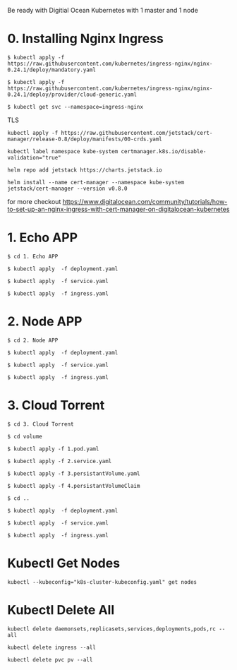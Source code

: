 Be ready with Digitial Ocean Kubernetes with 1 master and 1 node

# 0. Installing Nginx Ingress

`$ kubectl apply -f https://raw.githubusercontent.com/kubernetes/ingress-nginx/nginx-0.24.1/deploy/mandatory.yaml`

`$ kubectl apply -f https://raw.githubusercontent.com/kubernetes/ingress-nginx/nginx-0.24.1/deploy/provider/cloud-generic.yaml`

`$ kubectl get svc --namespace=ingress-nginx`

TLS

`kubectl apply -f https://raw.githubusercontent.com/jetstack/cert-manager/release-0.8/deploy/manifests/00-crds.yaml`

`kubectl label namespace kube-system certmanager.k8s.io/disable-validation="true"`

`helm repo add jetstack https://charts.jetstack.io`

`helm install --name cert-manager --namespace kube-system jetstack/cert-manager --version v0.8.0`

for more checkout https://www.digitalocean.com/community/tutorials/how-to-set-up-an-nginx-ingress-with-cert-manager-on-digitalocean-kubernetes



# 1. Echo APP

`$ cd 1. Echo APP`

`$ kubectl apply  -f deployment.yaml`

`$ kubectl apply  -f service.yaml`

`$ kubectl apply  -f ingress.yaml`

# 2. Node APP

`$ cd 2. Node APP`

`$ kubectl apply  -f deployment.yaml`

`$ kubectl apply  -f service.yaml`

`$ kubectl apply  -f ingress.yaml`

# 3. Cloud Torrent

`$ cd 3. Cloud Torrent`

`$ cd volume`

`$ kubectl apply -f 1.pod.yaml`

`$ kubectl apply -f 2.service.yaml`

`$ kubectl apply -f 3.persistantVolume.yaml`

`$ kubectl apply -f 4.persistantVolumeClaim`

`$ cd ..`

`$ kubectl apply  -f deployment.yaml`

`$ kubectl apply  -f service.yaml`

`$ kubectl apply  -f ingress.yaml`


# Kubectl Get Nodes

`kubectl --kubeconfig="k8s-cluster-kubeconfig.yaml" get nodes`


# Kubectl Delete All

`kubectl delete daemonsets,replicasets,services,deployments,pods,rc --all`

`kubectl delete ingress --all`

`kubectl delete pvc pv --all`


